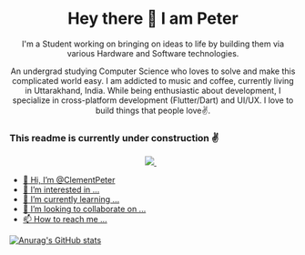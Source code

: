 
<H1 align='center'>Hey there 👋 I am Peter </H1>

<p align='center'>I'm a Student working on bringing on ideas to life  by building them via various Hardware and Software technologies. </p>

<p align='center'>An undergrad studying Computer Science who loves to solve and make this complicated world easy.
I am addicted to music and coffee, currently living in Uttarakhand, India. While being enthusiastic about development, I specialize in cross-platform development (Flutter/Dart) and UI/UX. I love to build things that people love✌.

### This readme is currently under construction ✌

<p align='center'>
<a href="https://google.com/">
  <img src="https://img.shields.io/badge/twitter-%231DA1F2.svg?&style=for-the-badge&logo=twitter&logoColor=white" />
</a>&nbsp;&nbsp;
<a href="mailto:xyz@gmail.com">




- 👋 Hi, I’m @ClementPeter
- 👀 I’m interested in ...
- 🌱 I’m currently learning ...
- 💞️ I’m looking to collaborate on ...
- 📫 How to reach me ...

<!---
ClementPeter/ClementPeter is a ✨ special ✨ repository because its `README.md` (this file) appears on your GitHub profile.
You can click the Preview link to take a look at your changes.
--->



![Anurag's GitHub stats](https://github-readme-stats.vercel.app/api?username=ClementPeter&hide=issues&show_icons=true)
